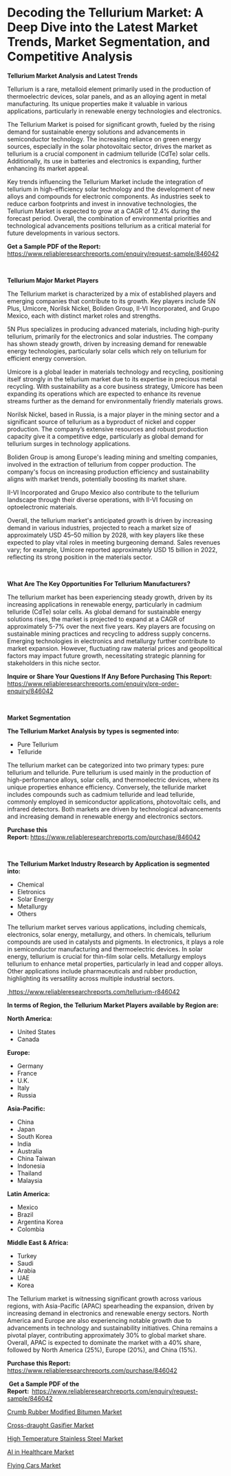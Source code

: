 <p><h1>Decoding the Tellurium Market: A Deep Dive into the Latest Market Trends, Market Segmentation, and Competitive Analysis</h1></p><p><strong>Tellurium Market Analysis and Latest Trends</strong></p>
<p><p>Tellurium is a rare, metalloid element primarily used in the production of thermoelectric devices, solar panels, and as an alloying agent in metal manufacturing. Its unique properties make it valuable in various applications, particularly in renewable energy technologies and electronics.</p><p>The Tellurium Market is poised for significant growth, fueled by the rising demand for sustainable energy solutions and advancements in semiconductor technology. The increasing reliance on green energy sources, especially in the solar photovoltaic sector, drives the market as tellurium is a crucial component in cadmium telluride (CdTe) solar cells. Additionally, its use in batteries and electronics is expanding, further enhancing its market appeal.</p><p>Key trends influencing the Tellurium Market include the integration of tellurium in high-efficiency solar technology and the development of new alloys and compounds for electronic components. As industries seek to reduce carbon footprints and invest in innovative technologies, the Tellurium Market is expected to grow at a CAGR of 12.4% during the forecast period. Overall, the combination of environmental priorities and technological advancements positions tellurium as a critical material for future developments in various sectors.</p></p>
<p><strong>Get a Sample PDF of the Report:&nbsp;</strong> <a href="https://www.reliableresearchreports.com/enquiry/request-sample/846042?utm_campaign=34&utm_medium=2&utm_source=Github&utm_content=ia&utm_term=11112024&utm_id=tellurium">https://www.reliableresearchreports.com/enquiry/request-sample/846042</a></p>
<p>&nbsp;</p>
<p><strong>Tellurium Major Market Players</strong></p>
<p><p>The Tellurium market is characterized by a mix of established players and emerging companies that contribute to its growth. Key players include 5N Plus, Umicore, Norilsk Nickel, Boliden Group, II-VI Incorporated, and Grupo Mexico, each with distinct market roles and strengths.</p><p>5N Plus specializes in producing advanced materials, including high-purity tellurium, primarily for the electronics and solar industries. The company has shown steady growth, driven by increasing demand for renewable energy technologies, particularly solar cells which rely on tellurium for efficient energy conversion.</p><p>Umicore is a global leader in materials technology and recycling, positioning itself strongly in the tellurium market due to its expertise in precious metal recycling. With sustainability as a core business strategy, Umicore has been expanding its operations which are expected to enhance its revenue streams further as the demand for environmentally friendly materials grows.</p><p>Norilsk Nickel, based in Russia, is a major player in the mining sector and a significant source of tellurium as a byproduct of nickel and copper production. The company’s extensive resources and robust production capacity give it a competitive edge, particularly as global demand for tellurium surges in technology applications.</p><p>Boliden Group is among Europe's leading mining and smelting companies, involved in the extraction of tellurium from copper production. The company's focus on increasing production efficiency and sustainability aligns with market trends, potentially boosting its market share.</p><p>II-VI Incorporated and Grupo Mexico also contribute to the tellurium landscape through their diverse operations, with II-VI focusing on optoelectronic materials.</p><p>Overall, the tellurium market's anticipated growth is driven by increasing demand in various industries, projected to reach a market size of approximately USD 45–50 million by 2028, with key players like these expected to play vital roles in meeting burgeoning demand. Sales revenues vary; for example, Umicore reported approximately USD 15 billion in 2022, reflecting its strong position in the materials sector.</p></p>
<p>&nbsp;</p>
<p><strong>What Are The Key Opportunities For Tellurium Manufacturers?</strong></p>
<p><p>The tellurium market has been experiencing steady growth, driven by its increasing applications in renewable energy, particularly in cadmium telluride (CdTe) solar cells. As global demand for sustainable energy solutions rises, the market is projected to expand at a CAGR of approximately 5-7% over the next five years. Key players are focusing on sustainable mining practices and recycling to address supply concerns. Emerging technologies in electronics and metallurgy further contribute to market expansion. However, fluctuating raw material prices and geopolitical factors may impact future growth, necessitating strategic planning for stakeholders in this niche sector.</p></p>
<p><strong>Inquire or Share Your Questions If Any Before Purchasing This Report:</strong> <a href="https://www.reliableresearchreports.com/enquiry/pre-order-enquiry/846042?utm_campaign=34&utm_medium=2&utm_source=Github&utm_content=ia&utm_term=11112024&utm_id=tellurium">https://www.reliableresearchreports.com/enquiry/pre-order-enquiry/846042</a></p>
<p>&nbsp;</p>
<p><strong>Market Segmentation</strong></p>
<p><strong>The Tellurium Market Analysis by types is segmented into:</strong></p>
<p><ul><li>Pure Tellurium</li><li>Telluride</li></ul></p>
<p><p>The tellurium market can be categorized into two primary types: pure tellurium and telluride. Pure tellurium is used mainly in the production of high-performance alloys, solar cells, and thermoelectric devices, where its unique properties enhance efficiency. Conversely, the telluride market includes compounds such as cadmium telluride and lead telluride, commonly employed in semiconductor applications, photovoltaic cells, and infrared detectors. Both markets are driven by technological advancements and increasing demand in renewable energy and electronics sectors.</p></p>
<p><strong>Purchase this Report:&nbsp;</strong><a href="https://www.reliableresearchreports.com/purchase/846042?utm_campaign=34&utm_medium=2&utm_source=Github&utm_content=ia&utm_term=11112024&utm_id=tellurium">https://www.reliableresearchreports.com/purchase/846042</a></p>
<p>&nbsp;</p>
<p><strong>The Tellurium Market Industry Research by Application is segmented into:</strong></p>
<p><ul><li>Chemical</li><li>Eletronics</li><li>Solar Energy</li><li>Metallurgy</li><li>Others</li></ul></p>
<p><p>The tellurium market serves various applications, including chemicals, electronics, solar energy, metallurgy, and others. In chemicals, tellurium compounds are used in catalysts and pigments. In electronics, it plays a role in semiconductor manufacturing and thermoelectric devices. In solar energy, tellurium is crucial for thin-film solar cells. Metallurgy employs tellurium to enhance metal properties, particularly in lead and copper alloys. Other applications include pharmaceuticals and rubber production, highlighting its versatility across multiple industrial sectors.</p></p>
<p><a href="https://www.reliableresearchreports.com/tellurium-r846042?utm_campaign=34&utm_medium=2&utm_source=Github&utm_content=ia&utm_term=11112024&utm_id=tellurium">&nbsp;https://www.reliableresearchreports.com/tellurium-r846042</a></p>
<p><strong>In terms of Region, the Tellurium Market Players available by Region are:</strong></p>
<p>
    <p> <strong> North America: </strong>
        <ul>
            <li>United States</li>
            <li>Canada</li>
        </ul>
        </p> 
    <p> <strong> Europe: </strong>
        <ul>
            <li>Germany</li>
            <li>France</li>
            <li>U.K.</li>
            <li>Italy</li>
            <li>Russia</li>
        </ul>
        </p> 
    <p> <strong> Asia-Pacific: </strong>
        <ul>
            <li>China</li>
            <li>Japan</li>
            <li>South Korea</li>
            <li>India</li>
            <li>Australia</li>
            <li>China Taiwan</li>
            <li>Indonesia</li>
            <li>Thailand</li>
            <li>Malaysia</li>
        </ul>
        </p> 
    <p> <strong> Latin America: </strong>
        <ul>
            <li>Mexico</li>
            <li>Brazil</li>
            <li>Argentina Korea</li>
            <li>Colombia</li>
        </ul>
        </p> 
    <p> <strong> Middle East & Africa: </strong>
        <ul>
            <li>Turkey</li>
            <li>Saudi</li>
            <li>Arabia</li>
            <li>UAE</li>
            <li>Korea</li>
        </ul>
    </p>
    </p>
<p><p>The Tellurium market is witnessing significant growth across various regions, with Asia-Pacific (APAC) spearheading the expansion, driven by increasing demand in electronics and renewable energy sectors. North America and Europe are also experiencing notable growth due to advancements in technology and sustainability initiatives. China remains a pivotal player, contributing approximately 30% to global market share. Overall, APAC is expected to dominate the market with a 40% share, followed by North America (25%), Europe (20%), and China (15%).</p></p>
<p><strong>Purchase this Report: </strong><a href="https://www.reliableresearchreports.com/purchase/846042?utm_campaign=34&utm_medium=2&utm_source=Github&utm_content=ia&utm_term=11112024&utm_id=tellurium">https://www.reliableresearchreports.com/purchase/846042</a></p>
<p>&nbsp;<strong>Get a Sample PDF of the Report:&nbsp;&nbsp;</strong><a href="https://www.reliableresearchreports.com/enquiry/request-sample/846042?utm_campaign=34&utm_medium=2&utm_source=Github&utm_content=ia&utm_term=11112024&utm_id=tellurium">https://www.reliableresearchreports.com/enquiry/request-sample/846042</a></p>
<p><strong></strong></p>
<p><p><a href="https://github.com/AlisaRowe24/Market-Research-Report-List-1/blob/main/crumb-rubber-modified-bitumen-market.md?utm_campaign=34&utm_medium=2&utm_source=Github&utm_content=ia&utm_term=11112024&utm_id=tellurium">Crumb Rubber Modified Bitumen Market</a></p><p><a href="https://www.linkedin.com/pulse/global-cross-draught-gasifier-market-size-trends-analysis-4mjqf?utm_campaign=34&utm_medium=2&utm_source=Github&utm_content=ia&utm_term=11112024&utm_id=tellurium">Cross-draught Gasifier Market</a></p><p><a href="https://github.com/fannklhimesu/Market-Research-Report-List-1/blob/main/high-temperature-stainless-steel-market.md?utm_campaign=34&utm_medium=2&utm_source=Github&utm_content=ia&utm_term=11112024&utm_id=tellurium">High Temperature Stainless Steel Market</a></p><p><a href="https://issuu.com/reportprime-2/docs/ai-in-healthcare-market-size-2030.p_edce6c51530eae?utm_campaign=34&utm_medium=2&utm_source=Github&utm_content=ia&utm_term=11112024&utm_id=tellurium">AI in Healthcare Market</a></p><p><a href="https://issuu.com/reportprime-2/docs/flying-cars-market-size-2030.pptx_72c4565dad61c1?utm_campaign=34&utm_medium=2&utm_source=Github&utm_content=ia&utm_term=11112024&utm_id=tellurium">Flying Cars Market</a></p></p>